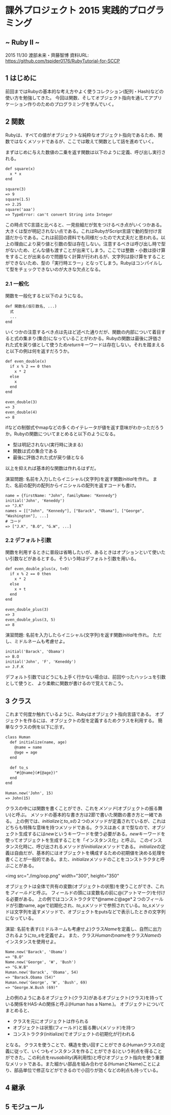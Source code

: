 # 課外プロジェクト 2015 実践的プログラミング
## ~ Ruby II ~
2015 11/30 渡部未来・齊藤智博
資料URL: https://github.com/tspider0176/RubyTutorial-for-SCCP

## 1 はじめに

前回まではRubyの基本的な考え方やよく使うコレクション(配列・Hash)などの使い方を勉強してきた。
今回は関数、そしてオブジェクト指向を通してアプリケーション作りのためのプログラミングを学んでいく。

## 2 関数

Rubyは、すべての値がオブジェクトな純粋なオブジェクト指向であるため、関数ではなくメソッドであるが、ここでは敢えて関数として話を進めていく。

まずはじめに与えた数値の二乗を返す関数は以下のように定義、呼び出し実行される。
```
def square(x)
  x * x
end

square(3)
=> 9
square(1.5)
=> 2.25
square('aaa')
=> TypeError: can't convert String into Integer
```
この時点でC言語と比べると、一見些細だが気をつけるべき点がいくつかある。大きくは型が明記されない点である。これはRubyがScript言語で動的型付け言語だからである。これは前回の資料でも同様だったので大丈夫だと思われる。以上の理由により戻り値と引数の型は存在しない。注意するべきは呼び出し時で型がないため、どんな値も渡すことが出来てしまう。ここでは整数・小数は掛け算をすることが出来るので問題なく計算が行われるが、文字列は掛け算をすることができないため、型の「実行時エラー」となってしまう。Rubyはコンパイルして型をチェックできないのが大きな欠点となる。

### 2.1 一般化

関数を一般化すると以下のようになる。

```
def 関数名(仮引数名, ...)
  式
  ...
end
```

いくつかの注意するべき点は先ほど述べた通りだが、関数の内部について着目すると式の集まり(集合)になっていることがわかる。Rubyの関数は最後に評価された式を戻り値として使うため*return*キーワードは存在しない。それを踏まえると以下の例は何を返すだろうか。

```
def even_double(x)
  if x % 2 == 0 then
    x * 2
  else
    x
  end
end

even_double(3)
=> 3
even_double(4)
=> 8
```

ifなどの制御式やmapなどの多くのイテレータが値を返す意味がわかっただろうか。Rubyの関数についてまとめると以下のようになる。

- 型は明記されない(実行時に決まる)
- 関数は式の集合である
- 最後に評価された式が戻り値となる

以上を抑えれば基本的な関数は作れるはずだ。

演習問題: 名前を入力したらイニシャル(文字列)を返す関数*initial*を作れ。
また、名前の配列の配列からイニシャルの配列を返すコードも書け。

```
name = {firstName: "John", familyName: "Kennedy"}
initial('John', 'Keneddy')
=> "J.K"
names = [["John", "Kennedy"], ["Barack", "Obama"], ["George", "Washington"], ...]
# コード
=> ["J.K", "B.O", "G.W", ...]
```

### 2.2 デフォルト引数

関数を利用するときに普段は省略したいが、あるときはオプションといて使いたい引数などがあるとする。そういう時はデフォルト引数を用いる。

```
def even_double_plus(x, t=0)
  if x % 2 == 0 then
    x * 2
  else
    x + t
  end
end

even_double_plus(3)
=> 3
even_double_plus(3, 5)
=> 8
```

演習問題: 名前を入力したらイニシャル(文字列)を返す関数*initial*を作れ。
ただし、ミドルネームも考慮せよ。

```
initial('Barack', 'Obama')
=> B.O
initial('John', 'F', 'Keneddy')
=> J.F.K
```

デフォルト引数ではどうにも上手く行かない場合は、前回やったハッシュを引数として使うと、
より柔軟に関数が書けるので覚えておこう。

## 3 クラス

これまで何度か触れているように、Rubyはオブジェクト指向言語である。
オブジェクトを作るには、オブジェクトの型を定義するためクラスを利用する。
簡単なクラスの例を以下に示す。

```
class Human
  def initialize(name, age)
    @name = name
    @age = age
  end

  def to_s
    "#{@name}(#{@age})"
  end
end

Human.new('John', 15)
=> John(15)
```

クラスの中には関数を書くことができ、これを*メソッド*(オブジェクトの振る舞い)と呼ぶ。
メソッドの基本的な書き方は2節で書いた関数の書き方と一緒である。
上の例では、*initialize*と*to_s*の２つのメソッドが定義されているが、これはどちらも特殊な意味を持つメソッドである。クラスはあくまで型なので、オブジェクト生成するには*new*というキーワードを使う必要がある。*new*キーワードを使ってオブジェクトを生成することを「インスタンス化」と呼ぶ。
このインスタンス化時に、呼び出されるメソッドが*initialize*メソッドである。
*initialize*の定義は自由だが、基本的にはオブジェクトを構成するための初期値を決める処理を書くことが一般的である。また、*initialize*メソッドのことをコンストラクタと呼ぶことがある。

<img src="./img/oop.png" width="300", height="350"</img>

オブジェクトは全体で共有の変数(オブジェクトの状態)を使うことができ、これを*フィールド*と呼ぶ。
フィールドの頭には変数名の前に@(アットマーク)を付ける必要がある。
上の例ではコンストラクタで*@name*と*@age*２つのフィールドが引数name, ageで初期化され、*to_s*メソッドで参照されている。*to_s*メソッドは文字列を返すメソッドで、オブジェクトをputsなどで表示したときの文字列になっている。

演習: 名前を表す(ミドルネームも考慮せよ)クラス*Name*を定義し、自然に出力されるように*to_s*を定義せよ。
また、クラス*Human*の*name*をクラス*Name*のインスタンスを使用せよ。

```
Name.new('Barack', 'Obama')
=> "B.O"
Name.new('George', 'W', 'Bush')
=> "G.W.B"
Human.new('Barack', 'Obama', 54)
=> "Barack.Obama (54)"
Human.new('George', 'W', 'Bush', 69)
=> "George.W.Bush (69)"
```

上の例のようにあるオブジェクト(クラス)があるオブジェクト(クラス)を持っている関係をHAS-Aの関係と呼ぶ(Human has a Name.)。
オブジェクトについてまとめると、

- クラスを元にオブジェクトは作られる
- オブジェクトは状態(フィールド)と振る舞い(メソッド)を持つ
- コンストラクタ(initialize)でオブジェクトの初期化が行われる

となる。
クラスを使うことで、構造を使い回すことができる(Humanクラスの定義に従って、いくつもインスタンスを作ることができる)という利点を得ることができた。この利点を*reusability*(再利用性)と呼びオブジェクト指向を使う重要なメリットである。また細かい部品を組み合わせる(HumanとName)ことにより、部品単位で修正などができるので小回りが効くなどの利点も持っている。



## 4 継承

## 5 モジュール
